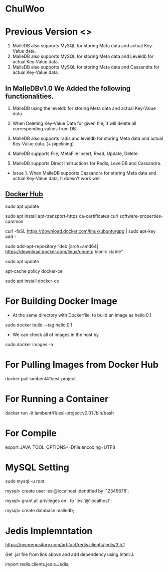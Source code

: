 # ChulWoo

# Previous Version <<MalleDB>>
1. MalleDB also supports MySQL for storing Meta data and actual Key-Value data.
2. MalleDB also supports MySQL for storing Meta data and Leveldb for actual Key-Value data.
3. MalleDB also supports MySQL for storing Meta data and Cassandra for actual Key-Value data.

## In MalleDBv1.0 We Added the following functionalities.

1. MalleDB using the leveldb for storing Meta data and actual Key-Value data.

2. When Deleting Key-Value Data for given file, It will delete all corresponding values from DB.

3. MalleDB also supports radis and leveldb for storing Meta data and actual Key-Value data. (+ pipelining)

4. MalleDB supports File, MetaFile Insert, Read, Update, Delete.

5. MalleDB supports Direct Instructions for Redis, LevelDB and Cassandra.

* Issue 1. When MalleDB supports Cassandra for storing Meta data and actual Key-Value data, It doesn't work well.


## [Docker Hub](https://hub.docker.com/r/lambent41/iesl-project)

sudo apt update

sudo apt install apt-transport-https ca-certificates curl software-properties-common

curl -fsSL https://download.docker.com/linux/ubuntu/gpg | sudo apt-key add -

sudo add-apt-repository "deb [arch=amd64] https://download.docker.com/linux/ubuntu bionic stable"

sudo apt update

apt-cache policy docker-ce

sudo apt install docker-ce

# For Building Docker Image

- At the same directory with Dockerfile, to build an image as hello:0.1

sudo docker build --tag hello:0.1 .
- We can check all of images in the host by

sudo docker images -a

# For Pulling Images from Docker Hub

docker pull lambent41/iesl-project

# For Running a Container
docker run -it lambent41/iesl-project:v0.01 /bin/bash

# For Compile
export JAVA_TOOL_OPTIONS=-Dfile.encoding=UTF8

# MySQL Setting

sudo mysql -u root

mysql> create user iesl@localhost identified by '12345678';

mysql> grant all privileges on *.* to 'iesl'@'localhost';

mysql> create database malledb;

# Jedis Implemntation

https://mvnrepository.com/artifact/redis.clients/jedis/3.5.1

Get .jar file from link above and add dependency using IntelliJ.

import redis.clients.jedis.Jedis;

